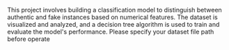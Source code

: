 This project involves building a classification model to distinguish between authentic 
and fake instances based on numerical features. The dataset is visualized and analyzed,
and a decision tree algorithm is used to train and evaluate the model's performance.
Please specify your dataset file path before operate
